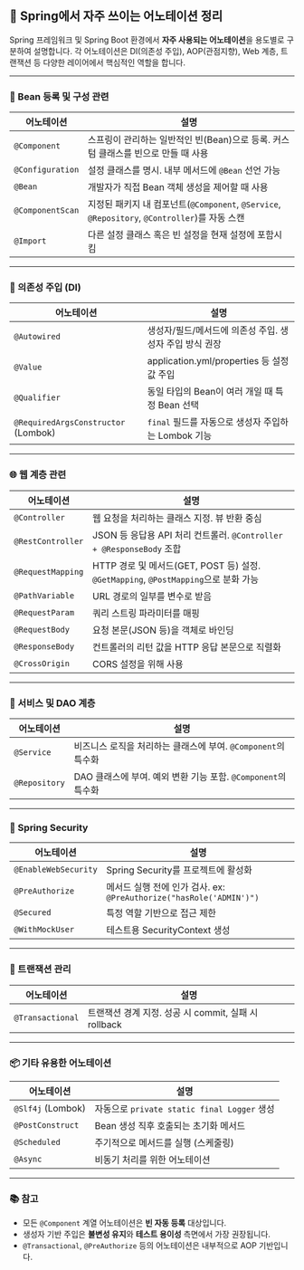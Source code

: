 ## 📌 Spring에서 자주 쓰이는 어노테이션 정리

Spring 프레임워크 및 Spring Boot 환경에서 **자주 사용되는 어노테이션**을 용도별로 구분하여 설명합니다. 각 어노테이션은 DI(의존성 주입), AOP(관점지향), Web 계층, 트랜잭션 등 다양한 레이어에서 핵심적인 역할을 합니다.

---

### 🔧 Bean 등록 및 구성 관련

| 어노테이션            | 설명                                                                            |
| ---------------- | ----------------------------------------------------------------------------- |
| `@Component`     | 스프링이 관리하는 일반적인 빈(Bean)으로 등록. 커스텀 클래스를 빈으로 만들 때 사용                             |
| `@Configuration` | 설정 클래스를 명시. 내부 메서드에 `@Bean` 선언 가능                                             |
| `@Bean`          | 개발자가 직접 Bean 객체 생성을 제어할 때 사용                                                  |
| `@ComponentScan` | 지정된 패키지 내 컴포넌트(`@Component`, `@Service`, `@Repository`, `@Controller`)를 자동 스캔 |
| `@Import`        | 다른 설정 클래스 혹은 빈 설정을 현재 설정에 포함시킴                                                |

---

### 💉 의존성 주입 (DI)

| 어노테이션                               | 설명                                  |
| ----------------------------------- | ----------------------------------- |
| `@Autowired`                        | 생성자/필드/메서드에 의존성 주입. 생성자 주입 방식 권장    |
| `@Value`                            | application.yml/properties 등 설정값 주입 |
| `@Qualifier`                        | 동일 타입의 Bean이 여러 개일 때 특정 Bean 선택     |
| `@RequiredArgsConstructor` (Lombok) | `final` 필드를 자동으로 생성자 주입하는 Lombok 기능 |

---

### 🌐 웹 계층 관련

| 어노테이션             | 설명                                                                   |
| ----------------- | -------------------------------------------------------------------- |
| `@Controller`     | 웹 요청을 처리하는 클래스 지정. 뷰 반환 중심                                           |
| `@RestController` | JSON 등 응답용 API 처리 컨트롤러. `@Controller + @ResponseBody` 조합             |
| `@RequestMapping` | HTTP 경로 및 메서드(GET, POST 등) 설정. `@GetMapping`, `@PostMapping`으로 분화 가능 |
| `@PathVariable`   | URL 경로의 일부를 변수로 받음                                                   |
| `@RequestParam`   | 쿼리 스트링 파라미터를 매핑                                                      |
| `@RequestBody`    | 요청 본문(JSON 등)을 객체로 바인딩                                               |
| `@ResponseBody`   | 컨트롤러의 리턴 값을 HTTP 응답 본문으로 직렬화                                         |
| `@CrossOrigin`    | CORS 설정을 위해 사용                                                       |

---

### 💼 서비스 및 DAO 계층

| 어노테이션         | 설명                                          |
| ------------- | ------------------------------------------- |
| `@Service`    | 비즈니스 로직을 처리하는 클래스에 부여. `@Component`의 특수화    |
| `@Repository` | DAO 클래스에 부여. 예외 변환 기능 포함. `@Component`의 특수화 |

---

### 🔐 Spring Security

| 어노테이션                | 설명                                                       |
| -------------------- | -------------------------------------------------------- |
| `@EnableWebSecurity` | Spring Security를 프로젝트에 활성화                               |
| `@PreAuthorize`      | 메서드 실행 전에 인가 검사. ex: `@PreAuthorize("hasRole('ADMIN')")` |
| `@Secured`           | 특정 역할 기반으로 접근 제한                                         |
| `@WithMockUser`      | 테스트용 SecurityContext 생성                                  |

---

### 🔄 트랜잭션 관리

| 어노테이션            | 설명                                     |
| ---------------- | -------------------------------------- |
| `@Transactional` | 트랜잭션 경계 지정. 성공 시 commit, 실패 시 rollback |

---

### 📦 기타 유용한 어노테이션

| 어노테이션             | 설명                                    |
| ----------------- | ------------------------------------- |
| `@Slf4j` (Lombok) | 자동으로 `private static final Logger` 생성 |
| `@PostConstruct`  | Bean 생성 직후 호출되는 초기화 메서드               |
| `@Scheduled`      | 주기적으로 메서드를 실행 (스케줄링)                  |
| `@Async`          | 비동기 처리를 위한 어노테이션                      |

---

### 📚 참고

* 모든 `@Component` 계열 어노테이션은 **빈 자동 등록** 대상입니다.
* 생성자 기반 주입은 **불변성 유지**와 **테스트 용이성** 측면에서 가장 권장됩니다.
* `@Transactional`, `@PreAuthorize` 등의 어노테이션은 내부적으로 AOP 기반입니다.